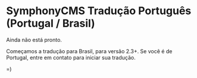 SymphonyCMS Tradução Português (Portugal / Brasil)
==================================================

Ainda não está pronto.

Começamos a tradução para Brasil, para versão 2.3+.
Se você é de Portugal, entre em contato para iniciar sua tradução.

=)
